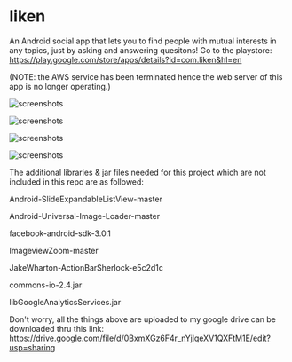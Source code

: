liken
=====

An Android social app that lets you to find people with mutual interests in any topics, just by asking and answering quesitons! Go to the playstore: https://play.google.com/store/apps/details?id=com.liken&hl=en 

(NOTE: the AWS service has been terminated hence the web server of this app is no longer operating.)

![screenshots](https://raw2.github.com/luelue/liken/master/Screenshot_2013-10-08-22-26-54.png)

![screenshots](https://raw2.github.com/luelue/liken/master/Screenshot_2013-10-08-22-26-43.png)

![screenshots](https://raw2.github.com/luelue/liken/master/Screenshot_2013-10-08-22-27-33.png)

![screenshots](https://raw2.github.com/luelue/liken/master/Screenshot_2013-10-08-22-27-18.png)

The additional libraries & jar files needed for this project which are not included in this repo are as followed:

Android-SlideExpandableListView-master

Android-Universal-Image-Loader-master

facebook-android-sdk-3.0.1

ImageviewZoom-master

JakeWharton-ActionBarSherlock-e5c2d1c

commons-io-2.4.jar

libGoogleAnalyticsServices.jar



Don't worry, all the things above are uploaded to my google drive can be downloaded thru this link:
https://drive.google.com/file/d/0BxmXGz6F4r_nYjlqeXV1QXFtM1E/edit?usp=sharing
